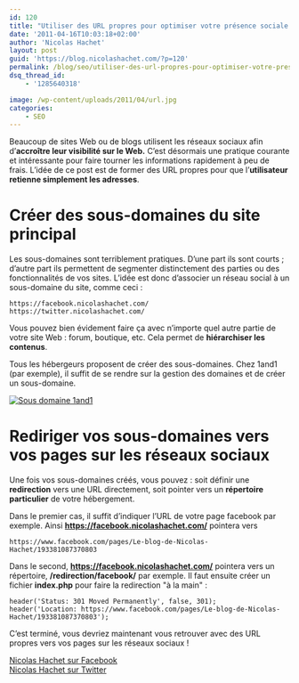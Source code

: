 ```yaml
---
id: 120
title: "Utiliser des URL propres pour optimiser votre présence sociale sur le Web"
date: '2011-04-16T10:03:18+02:00'
author: 'Nicolas Hachet'
layout: post
guid: 'https://blog.nicolashachet.com/?p=120'
permalink: /blog/seo/utiliser-des-url-propres-pour-optimiser-votre-presence-sociale-sur-le-web/
dsq_thread_id:
    - '1285640318'

image: /wp-content/uploads/2011/04/url.jpg
categories:
    - SEO
---
```


Beaucoup de sites Web ou de blogs utilisent les réseaux sociaux afin d’**accroître leur visibilité sur le Web.** C’est désormais une pratique courante et intéressante pour faire tourner les informations rapidement à peu de frais. L’idée de ce post est de former des URL propres pour que l’**utilisateur retienne simplement les adresses**.

# Créer des sous-domaines du site principal

Les sous-domaines sont terriblement pratiques. D’une part ils sont courts ; d’autre part ils permettent de segmenter distinctement des parties ou des fonctionnalités de vos sites. L’idée est donc d’associer un réseau social à un sous-domaine du site, comme ceci :

```
https://facebook.nicolashachet.com/
https://twitter.nicolashachet.com/
```

Vous pouvez bien évidement faire ça avec n’importe quel autre partie de votre site Web : forum, boutique, etc. Cela permet de **hiérarchiser les contenus**.

Tous les hébergeurs proposent de créer des sous-domaines. Chez 1and1 (par exemple), il suffit de se rendre sur la gestion des domaines et de créer un sous-domaine.

[![Sous domaine 1and1](/wp-content/uploads/2011/04/ssdom1and1-300x73.png "Sous domaine 1and1")](/wp-content/uploads/2011/04/ssdom1and1.png)

# Rediriger vos sous-domaines vers vos pages sur les réseaux sociaux

Une fois vos sous-domaines créés, vous pouvez : soit définir une **redirection** vers une URL directement, soit pointer vers un **répertoire particulier** de votre hébergement.

Dans le premier cas, il suffit d’indiquer l’URL de votre page facebook par exemple. Ainsi **https://facebook.nicolashachet.com/** pointera vers

```
https://www.facebook.com/pages/Le-blog-de-Nicolas-Hachet/193381087370803
```

Dans le second, **https://facebook.nicolashachet.com/** pointera vers un répertoire, **/redirection/facebook/** par exemple. Il faut ensuite créer un fichier **index.php** pour faire la redirection "à la main" :

```
header('Status: 301 Moved Permanently', false, 301);
header('Location: https://www.facebook.com/pages/Le-blog-de-Nicolas-Hachet/193381087370803');
```

C’est terminé, vous devriez maintenant vous retrouver avec des URL propres vers vos pages sur les réseaux sociaux !

[Nicolas Hachet sur Facebook](https://facebook.nicolashachet.com/)  
[Nicolas Hachet sur Twitter](https://twitter.nicolashachet.com/)
